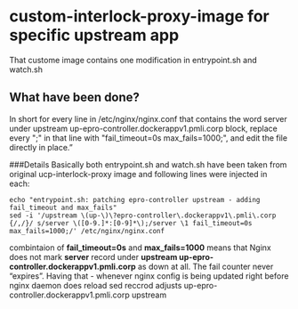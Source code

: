 # custom-interlock-proxy-image for specific upstream app

That custome image contains one modification in entrypoint.sh and watch.sh
## What have been done?
In short for every line in /etc/nginx/nginx.conf that contains the word server under upstream up-epro-controller.dockerappv1.pmli.corp block,
replace every ";" in that line with "fail_timeout=0s max_fails=1000;",
and edit the file directly in place.”

###Details
Basically both entrypoint.sh and watch.sh have been taken from original ucp-interlock-proxy image and following lines were injected in each:
```
echo "entrypoint.sh: patching epro-controller upstream - adding fail_timeout and max_fails"
sed -i '/upstream \(up-\)\?epro-controller\.dockerappv1\.pmli\.corp {/,/}/ s/server \([0-9.]*:[0-9]*\);/server \1 fail_timeout=0s max_fails=1000;/' /etc/nginx/nginx.conf
```
combintaion of **fail_timeout=0s** and **max_fails=1000** means that Nginx does not mark **server** record under **upstream up-epro-controller.dockerappv1.pmli.corp** as down at all. The fail counter never “expires”. 
Having that - whenever nginx config is being updated right before nginx daemon does reload sed reccrod adjusts up-epro-controller.dockerappv1.pmli.corp upstream
